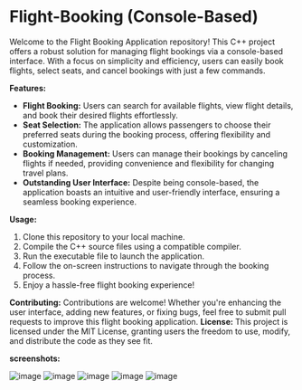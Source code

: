 # Flight-Booking (Console-Based)
Welcome to the Flight Booking Application repository! This C++ project offers a robust solution for managing flight bookings via a console-based interface. With a focus on simplicity and efficiency, users can easily book flights, select seats, and cancel bookings with just a few commands.

**Features:**
* **Flight Booking:** Users can search for available flights, view flight details, and book their desired flights effortlessly.
* **Seat Selection:** The application allows passengers to choose their preferred seats during the booking process, offering flexibility and customization.
* **Booking Management:** Users can manage their bookings by canceling flights if needed, providing convenience and flexibility for changing travel plans.
* **Outstanding User Interface:** Despite being console-based, the application boasts an intuitive and user-friendly interface, ensuring a seamless booking experience.

**Usage:**
1.	Clone this repository to your local machine.
2.	Compile the C++ source files using a compatible compiler.
3.	Run the executable file to launch the application.
4.	Follow the on-screen instructions to navigate through the booking process.
5.	Enjoy a hassle-free flight booking experience!

**Contributing:** Contributions are welcome! Whether you're enhancing the user interface, adding new features, or fixing bugs, feel free to submit pull requests to improve this flight booking application.
**License:** This project is licensed under the MIT License, granting users the freedom to use, modify, and distribute the code as they see fit.

**screenshots:** 

![image](https://github.com/SeiyafAhmed/Flight-Booking--Console-Based-/assets/86998156/fee2195b-691e-4bc4-9350-178207468936)
![image](https://github.com/SeiyafAhmed/Flight-Booking--Console-Based-/assets/86998156/1ae56a8a-6c22-4fb4-8213-56f74e2dea25)
![image](https://github.com/SeiyafAhmed/Flight-Booking--Console-Based-/assets/86998156/24f088cf-e973-40b9-93cb-175c21c90dbd)
![image](https://github.com/SeiyafAhmed/Flight-Booking--Console-Based-/assets/86998156/f5432c9e-c84e-4e8d-8e54-f2cd949aa17c)
![image](https://github.com/SeiyafAhmed/Flight-Booking--Console-Based-/assets/86998156/fe6230b3-81b7-4ba9-b1ce-a33867506d9c)



